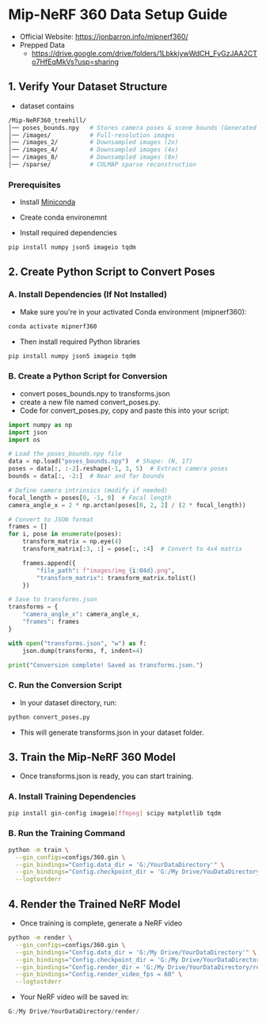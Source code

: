 # Mip-NeRF 360 Data Setup Guide
- Official Website: https://jonbarron.info/mipnerf360/
- Prepped Data
  - https://drive.google.com/drive/folders/1LbkkiywWdCH_FyGzJAA2CTo7HfEqMkVs?usp=sharing

## 1. Verify Your Dataset Structure
- dataset contains
```bash
/Mip-NeRF360_treehill/
│── poses_bounds.npy   # Stores camera poses & scene bounds (Generated by COLMAP)
│── /images/           # Full-resolution images
│── /images_2/         # Downsampled images (2x)
│── /images_4/         # Downsampled images (4x)
│── /images_8/         # Downsampled images (8x)
│── /sparse/           # COLMAP sparse reconstruction
```
### Prerequisites
- Install [Miniconda](https://docs.conda.io/en/latest/miniconda.html)
- Create conda environemnt

- Install required dependencies
```sh
pip install numpy json5 imageio tqdm
```

## 2. Create Python Script to Convert Poses
### A. Install Dependencies (If Not Installed)
- Make sure you're in your activated Conda environment (mipnerf360):
```sh
conda activate mipnerf360
```
- Then install required Python libraries
```sh
pip install numpy json5 imageio tqdm
```
### B. Create a Python Script for Conversion
- convert poses_bounds.npy to transforms.json
- create a new file named convert_poses.py.
- Code for convert_poses.py, copy and paste this into your script:
```python
import numpy as np
import json
import os

# Load the poses_bounds.npy file
data = np.load("poses_bounds.npy")  # Shape: (N, 17)
poses = data[:, :-2].reshape(-1, 3, 5)  # Extract camera poses
bounds = data[:, -2:]  # Near and far bounds

# Define camera intrinsics (modify if needed)
focal_length = poses[0, -1, 0]  # Focal length
camera_angle_x = 2 * np.arctan(poses[0, 2, 2] / (2 * focal_length))

# Convert to JSON format
frames = []
for i, pose in enumerate(poses):
    transform_matrix = np.eye(4)
    transform_matrix[:3, :] = pose[:, :4]  # Convert to 4x4 matrix

    frames.append({
        "file_path": f"images/img_{i:04d}.png",
        "transform_matrix": transform_matrix.tolist()
    })

# Save to transforms.json
transforms = {
    "camera_angle_x": camera_angle_x,
    "frames": frames
}

with open("transforms.json", "w") as f:
    json.dump(transforms, f, indent=4)

print("Conversion complete! Saved as transforms.json.")
```

### C. Run the Conversion Script
- In your dataset directory, run:
```sh
python convert_poses.py
```
- This will generate transforms.json in your dataset folder.

## 3. Train the Mip-NeRF 360 Model
- Once transforms.json is ready, you can start training.
### A. Install Training Dependencies
```sh
pip install gin-config imageio[ffmpeg] scipy matplotlib tqdm
```

### B. Run the Training Command
```sh
python -m train \
  --gin_configs=configs/360.gin \
  --gin_bindings="Config.data_dir = 'G:/YourDataDirectory'" \
  --gin_bindings="Config.checkpoint_dir = 'G:/My Drive/YouDataDirectory/checkpoints'" \
  --logtostderr
```

## 4. Render the Trained NeRF Model
- Once training is complete, generate a NeRF video
```sh
python -m render \
  --gin_configs=configs/360.gin \
  --gin_bindings="Config.data_dir = 'G:/My Drive/YourDataDirectory'" \
  --gin_bindings="Config.checkpoint_dir = 'G:/My Drive/YourDataDirectory/checkpoints'" \
  --gin_bindings="Config.render_dir = 'G:/My Drive/YourDataDirectory/render'" \
  --gin_bindings="Config.render_video_fps = 60" \
  --logtostderr
```
- Your NeRF video will be saved in:
```swift
G:/My Drive/YourDataDirectory/render/
```